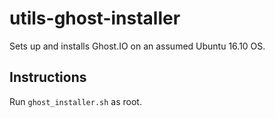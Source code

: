 # utils-ghost-installer
Sets up and installs Ghost.IO on an assumed Ubuntu 16.10 OS.

## Instructions
Run `ghost_installer.sh` as root.
